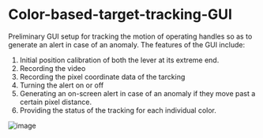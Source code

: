 # Color-based-target-tracking-GUI

Preliminary GUI setup for tracking the motion of operating handles so as to generate an alert in case of an anomaly. The features of the GUI include:
1. Initial position calibration of both the lever at its extreme end.
2. Recording the video
3. Recording the pixel coordinate data of the tarcking
4. Turning the alert on or off
5. Generating an on-screen alert in case of an anomaly if they move past a certain pixel distance. 
6. Providing the status of the tracking for each individual color.

![image](https://user-images.githubusercontent.com/50490953/58757159-14994400-84d5-11e9-8214-bcf5ebdb7aa8.png)
